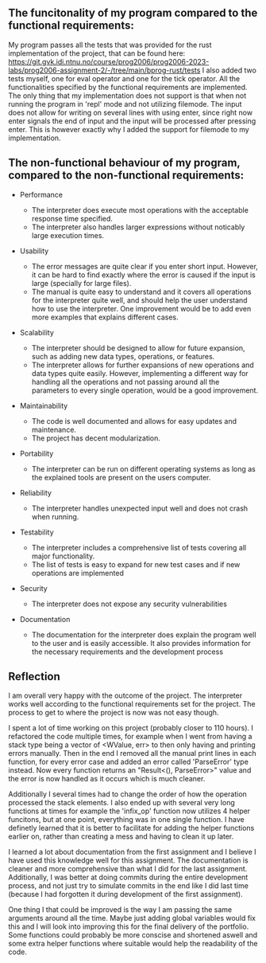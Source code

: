 ## The funcitonality of my program compared to the functional requirements:

My program passes all the tests that was provided for the rust implementation of the project, that can be found here: https://git.gvk.idi.ntnu.no/course/prog2006/prog2006-2023-labs/prog2006-assignment-2/-/tree/main/bprog-rust/tests
I also added two tests myself, one for eval operator and one for the tick operator. All the functionalities specified by the functional requirements are implemented. The only thing that my implementation does not support is that when not running the program in 'repl' mode and not utilizing filemode. The input does not allow for writing on several lines with using enter, since right now enter signals the end of input and the input will be processed after pressing enter. This is however exactly why I added the support for filemode to my implementation. 

## The non-functional behaviour of my program, compared to the non-functional requirements:

- Performance
    - The interpreter does execute most operations with the acceptable response time specified.
    - The interpreter also handles larger expressions without noticably large execution times. 

- Usability
    - The error messages are quite clear if you enter short input. However, it can be hard to find exactly where the error is caused if the input is large (specially for large files).
    - The manual is quite easy to understand and it covers all operations for the interpreter quite well, and should help the user understand how to use the interpreter. One improvement would be to add even more examples that explains different cases. 

- Scalability
    - The interpreter should be designed to allow for future expansion, such as adding new data types, operations, or features.
    - The interpreter allows for further expansions of new operations and data types quite easily. However, implementing a different way for handling all the operations and not passing around all the parameters to every single operation, would be a good improvement.

- Maintainability
    - The code is well documented and allows for easy updates and maintenance.
    - The project has decent modularization. 

- Portability
    - The interpreter can be run on different operating systems as long as the explained tools are present on the users computer.

- Reliability
    - The interpreter handles unexpected input well and does not crash when running. 

- Testability
    - The interpreter includes a comprehensive list of tests covering all major functionality.
    - The list of tests is easy to expand for new test cases and if new operations are implemented
- Security
    - The interpreter does not expose any security vulnerabilities

- Documentation
    - The documentation for the interpreter does explain the program well to the user and is easily accessible. It also provides information for the necessary requirements and the development process

## Reflection

I am overall very happy with the outcome of the project. The interpreter works well according to the functional requirements set for the project. The process to get to where the project is now was not easy though. 

I spent a lot of time working on this project (probably closer to 110 hours). I refactored the code multiple times, for example when I went from having a stack type being a vector of <WValue, err> to then only having <WValue> and printing errors manually. Then in the end I removed all the manual print lines in each function, for every error case and added an error called 'ParseError' type instead. Now every function returns an "Result<(), ParseError>" value and the error is now handled as it occurs which is much cleaner. 

Additionally I several times had to change the order of how the operation processed the stack elements. I also ended up with several very long functions at times for example the 'infix_op' function now utilizes 4 helper funcitons, but at one point, everything was in one single function. I have definetly learned that it is better to facilitate for adding the helper functions earlier on, rather than creating a mess and having to clean it up later.

I learned a lot about documentation from the first assignment and I believe I have used this knowledge well for this assignment. The documentation is cleaner and more comprehensive than what I did for the last assignment. Additionally, I was better at doing commits during the entire development process, and not just try to simulate commits in the end like I did last time (because I had forgotten it during development of the first assignment). 

One thing I that could be improved is the way I am passing the same arguments around all the time. Maybe just adding global variables would fix this and I will look into improving this for the final delivery of the portfolio. Some functions could probably be more conscise and shortened aswell and some extra helper functions where suitable would help the readability of the code.  
